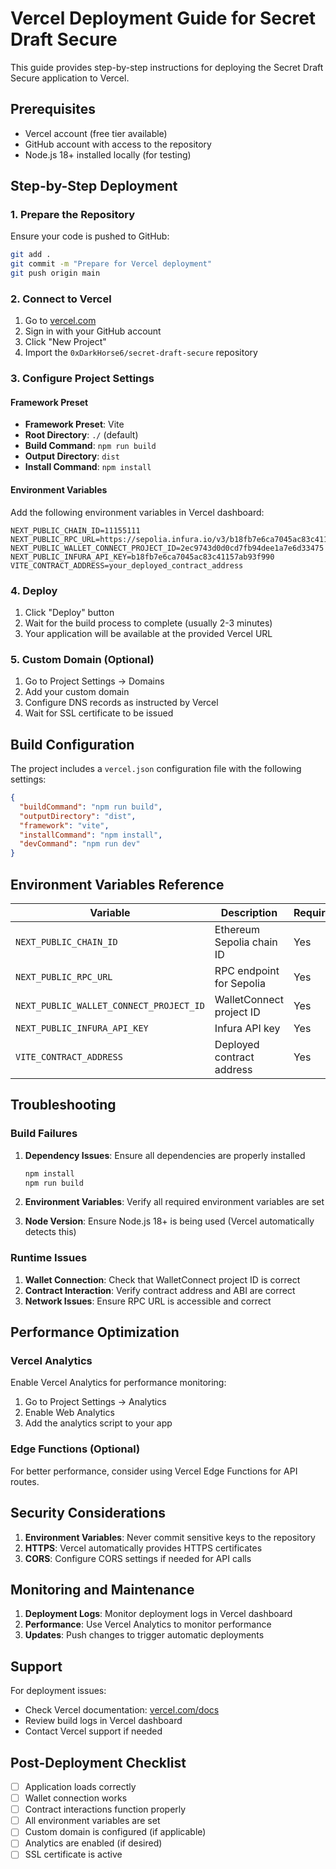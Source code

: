 # Vercel Deployment Guide for Secret Draft Secure

This guide provides step-by-step instructions for deploying the Secret Draft Secure application to Vercel.

## Prerequisites

- Vercel account (free tier available)
- GitHub account with access to the repository
- Node.js 18+ installed locally (for testing)

## Step-by-Step Deployment

### 1. Prepare the Repository

Ensure your code is pushed to GitHub:
```bash
git add .
git commit -m "Prepare for Vercel deployment"
git push origin main
```

### 2. Connect to Vercel

1. Go to [vercel.com](https://vercel.com)
2. Sign in with your GitHub account
3. Click "New Project"
4. Import the `0xDarkHorse6/secret-draft-secure` repository

### 3. Configure Project Settings

#### Framework Preset
- **Framework Preset**: Vite
- **Root Directory**: `./` (default)
- **Build Command**: `npm run build`
- **Output Directory**: `dist`
- **Install Command**: `npm install`

#### Environment Variables
Add the following environment variables in Vercel dashboard:

```
NEXT_PUBLIC_CHAIN_ID=11155111
NEXT_PUBLIC_RPC_URL=https://sepolia.infura.io/v3/b18fb7e6ca7045ac83c41157ab93f990
NEXT_PUBLIC_WALLET_CONNECT_PROJECT_ID=2ec9743d0d0cd7fb94dee1a7e6d33475
NEXT_PUBLIC_INFURA_API_KEY=b18fb7e6ca7045ac83c41157ab93f990
VITE_CONTRACT_ADDRESS=your_deployed_contract_address
```

### 4. Deploy

1. Click "Deploy" button
2. Wait for the build process to complete (usually 2-3 minutes)
3. Your application will be available at the provided Vercel URL

### 5. Custom Domain (Optional)

1. Go to Project Settings → Domains
2. Add your custom domain
3. Configure DNS records as instructed by Vercel
4. Wait for SSL certificate to be issued

## Build Configuration

The project includes a `vercel.json` configuration file with the following settings:

```json
{
  "buildCommand": "npm run build",
  "outputDirectory": "dist",
  "framework": "vite",
  "installCommand": "npm install",
  "devCommand": "npm run dev"
}
```

## Environment Variables Reference

| Variable | Description | Required |
|----------|-------------|----------|
| `NEXT_PUBLIC_CHAIN_ID` | Ethereum Sepolia chain ID | Yes |
| `NEXT_PUBLIC_RPC_URL` | RPC endpoint for Sepolia | Yes |
| `NEXT_PUBLIC_WALLET_CONNECT_PROJECT_ID` | WalletConnect project ID | Yes |
| `NEXT_PUBLIC_INFURA_API_KEY` | Infura API key | Yes |
| `VITE_CONTRACT_ADDRESS` | Deployed contract address | Yes |

## Troubleshooting

### Build Failures

1. **Dependency Issues**: Ensure all dependencies are properly installed
   ```bash
   npm install
   npm run build
   ```

2. **Environment Variables**: Verify all required environment variables are set

3. **Node Version**: Ensure Node.js 18+ is being used (Vercel automatically detects this)

### Runtime Issues

1. **Wallet Connection**: Check that WalletConnect project ID is correct
2. **Contract Interaction**: Verify contract address and ABI are correct
3. **Network Issues**: Ensure RPC URL is accessible and correct

## Performance Optimization

### Vercel Analytics
Enable Vercel Analytics for performance monitoring:
1. Go to Project Settings → Analytics
2. Enable Web Analytics
3. Add the analytics script to your app

### Edge Functions (Optional)
For better performance, consider using Vercel Edge Functions for API routes.

## Security Considerations

1. **Environment Variables**: Never commit sensitive keys to the repository
2. **HTTPS**: Vercel automatically provides HTTPS certificates
3. **CORS**: Configure CORS settings if needed for API calls

## Monitoring and Maintenance

1. **Deployment Logs**: Monitor deployment logs in Vercel dashboard
2. **Performance**: Use Vercel Analytics to monitor performance
3. **Updates**: Push changes to trigger automatic deployments

## Support

For deployment issues:
- Check Vercel documentation: [vercel.com/docs](https://vercel.com/docs)
- Review build logs in Vercel dashboard
- Contact Vercel support if needed

## Post-Deployment Checklist

- [ ] Application loads correctly
- [ ] Wallet connection works
- [ ] Contract interactions function properly
- [ ] All environment variables are set
- [ ] Custom domain is configured (if applicable)
- [ ] Analytics are enabled (if desired)
- [ ] SSL certificate is active
